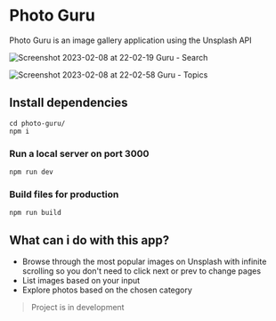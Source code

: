 # Photo Guru

Photo Guru is an image gallery application using the Unsplash API

![Screenshot 2023-02-08 at 22-02-19 Guru - Search](https://user-images.githubusercontent.com/47676542/217642534-d94270cd-5cc1-4353-a634-806e3edb0a4d.png)

![Screenshot 2023-02-08 at 22-02-58 Guru - Topics](https://user-images.githubusercontent.com/47676542/217642572-2a2b3219-e065-442a-9b24-ace761a04bfc.png)



## Install dependencies
```
cd photo-guru/
npm i 
```

### Run a local server on port 3000
```
npm run dev
```

### Build files for production
```
npm run build
```

## What can i do with this app?

* Browse through the most popular images on Unsplash with infinite scrolling so you don't need to click next or prev to change pages
* List images based on your input
* Explore photos based on the chosen category

> Project is in development
